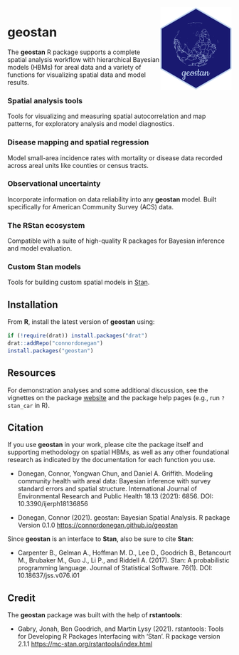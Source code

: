 
<!-- README.md is generated from README.Rmd. Please edit that file -->

<img src="man/figures/logo.png" align="right" width="160" />

# geostan

The **geostan** R package supports a complete spatial analysis workflow
with hierarchical Bayesian models (HBMs) for areal data and a variety of
functions for visualizing spatial data and model results.

### Spatial analysis tools

Tools for visualizing and measuring spatial autocorrelation and map
patterns, for exploratory analysis and model diagnostics.

### Disease mapping and spatial regression

Model small-area incidence rates with mortality or disease data recorded
across areal units like counties or census tracts.

### Observational uncertainty

Incorporate information on data reliability into any **geostan** model.
Built specifically for American Community Survey (ACS) data.

### The RStan ecosystem

Compatible with a suite of high-quality R packages for Bayesian
inference and model evaluation.

### Custom Stan models

Tools for building custom spatial models in
[Stan](https://mc-stan.org/).

## Installation

From **R**, install the latest version of **geostan** using:

``` r
if (!require(drat)) install.packages("drat")
drat::addRepo("connordonegan")
install.packages("geostan")
```

## Resources

For demonstration analyses and some additional discussion, see the
vignettes on the package
[website](https://connordonegan.github.io/geostan/) and the package help
pages (e.g., run `?stan_car` in R).

## Citation

If you use **geostan** in your work, please cite the package itself and
supporting methodology on spatial HBMs, as well as any other
foundational research as indicated by the documentation for each
function you use.

-   Donegan, Connor, Yongwan Chun, and Daniel A. Griffith. Modeling
    community health with areal data: Bayesian inference with survey
    standard errors and spatial structure. International Journal of
    Environmental Research and Public Health 18.13 (2021): 6856. DOI:
    10.3390/ijerph18136856

-   Donegan, Connor (2021). geostan: Bayesian Spatial Analysis. R
    package Version 0.1.0 <https://connordonegan.github.io/geostan>

Since **geostan** is an interface to **Stan**, also be sure to cite
**Stan**:

-   Carpenter B., Gelman A., Hoffman M. D., Lee D., Goodrich B.,
    Betancourt M., Brubaker M., Guo J., Li P., and Riddell A. (2017).
    Stan: A probabilistic programming language. Journal of Statistical
    Software. 76(1). DOI: 10.18637/jss.v076.i01

## Credit

The **geostan** package was built with the help of **rstantools**:

-   Gabry, Jonah, Ben Goodrich, and Martin Lysy (2021). rstantools:
    Tools for Developing R Packages Interfacing with ‘Stan’. R package
    version 2.1.1 <https://mc-stan.org/rstantools/index.html>
